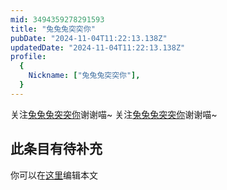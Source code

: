 ```yaml
---
mid: 3494359278291593
title: "兔兔兔突突你"
pubDate: "2024-11-04T11:22:13.138Z"
updatedDate: "2024-11-04T11:22:13.138Z"
profile:
  {
    Nickname: ["兔兔兔突突你"],
  }
---
```


关注[兔兔兔突突你](https://space.bilibili.com/3494359278291593)谢谢喵~ 关注[兔兔兔突突你](https://space.bilibili.com/3494359278291593)谢谢喵~

## 此条目有待补充
你可以在[这里](https://github.com/Yuhanawa/VTuber.ICU/edit/master/src/content/v/兔兔兔突突你/index.md)编辑本文
